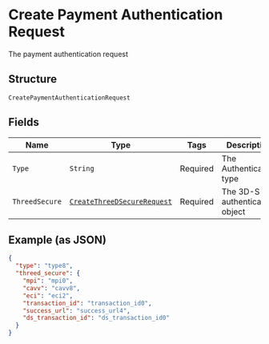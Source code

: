 
# Create Payment Authentication Request

The payment authentication request

## Structure

`CreatePaymentAuthenticationRequest`

## Fields

| Name | Type | Tags | Description | Getter | Setter |
|  --- | --- | --- | --- | --- | --- |
| `Type` | `String` | Required | The Authentication type | String getType() | setType(String type) |
| `ThreedSecure` | [`CreateThreeDSecureRequest`](../../doc/models/create-three-d-secure-request.md) | Required | The 3D-S authentication object | CreateThreeDSecureRequest getThreedSecure() | setThreedSecure(CreateThreeDSecureRequest threedSecure) |

## Example (as JSON)

```json
{
  "type": "type8",
  "threed_secure": {
    "mpi": "mpi0",
    "cavv": "cavv8",
    "eci": "eci2",
    "transaction_id": "transaction_id0",
    "success_url": "success_url4",
    "ds_transaction_id": "ds_transaction_id0"
  }
}
```

